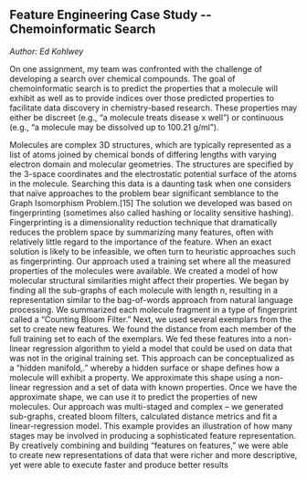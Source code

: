 ## Feature Engineering Case Study -- Chemoinformatic Search

*Author: Ed Kohlwey*

On one assignment, my team was confronted with the challenge of developing a search over chemical compounds. The goal of chemoinformatic search is to predict the properties that a molecule will exhibit as well as to provide indices over those predicted properties to facilitate data discovery in chemistry-based research. These properties may either be discreet (e.g., “a molecule treats disease x well”) or continuous (e.g., “a molecule may be dissolved up to 100.21 g/ml”).

Molecules are complex 3D structures, which are typically represented as a list of atoms joined by chemical bonds of differing lengths with varying electron domain and molecular geometries. The structures are specified by the 3-space coordinates and the electrostatic potential surface of the atoms in the molecule. Searching this data is a daunting task when one considers that naïve approaches to the problem bear significant semblance to the Graph Isomorphism Problem.[15]
The solution we developed was based on fingerprinting (sometimes also called hashing or locality sensitive hashing). Fingerprinting is a dimensionality reduction technique that dramatically reduces the problem space by summarizing many features, often with relatively little regard to the importance of the feature. When an exact solution is likely to be infeasible, we often turn to heuristic approaches such as fingerprinting.
Our approach used a training set where all the measured properties of the molecules were available. We created a model of how molecular structural similarities might affect their properties. We began by finding all the sub-graphs of each molecule with length n, resulting in a representation similar to the bag-of-words approach from natural language processing. We summarized each molecule fragment in a type of fingerprint called a “Counting Bloom Filter.”
Next, we used several exemplars from the set to create new features. We found the distance from each member of the full training set to each of the exemplars. We fed these features into a non-linear regression algorithm to yield a model that could be used on data that was not in the original training set. This approach can be conceptualized as a “hidden manifold,.” whereby a hidden surface or shape defines how a molecule will exhibit a property. We approximate this shape using a non-linear regression and a set of data with known properties. Once we have the approximate shape, we can use it to predict the properties of new molecules. 
Our approach was multi-staged and complex – we generated sub-graphs, created bloom filters, calculated distance metrics and fit a linear-regression model. This example provides an illustration of how many stages may be involved in producing a sophisticated feature representation. By creatively combining and building “features on features,” we were able to create new representations of data that were richer and more descriptive, yet were able to execute faster and produce better results


